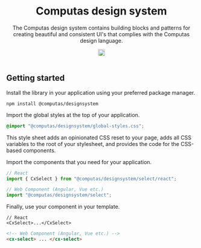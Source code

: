 <h1 align="center">Computas design system</h1>

<p align="center" style="max-width: 70ch; margin-inline: auto">The Computas design system contains building blocks and patterns for creating beautiful and consistent UI's that complies with the Computas design language.</p>

<div align="center">
  <a href="https://badge.fury.io/js/@computas%2Fdesignsystem"><img src="https://badge.fury.io/js/@computas%2Fdesignsystem.svg" alt="npm version" height="18"></a>
</div>
<br>

## Getting started

Install the library in your application using your preferred package manager.

```
npm install @computas/designsystem
```

Import the global styles at the top of your application.

```css
@import "@computas/designsystem/global-styles.css";
```

This style sheet adds an opinionated CSS reset to your page, adds all CSS variables to the root of your stylesheet, and provides the code for the CSS-based components.

Import the components that you need for your application.

```ts
// React
import { CxSelect } from "@computas/designsystem/select/react";
```

```ts
// Web Component (Angular, Vue etc.)
import "@computas/designsystem/select";
```

Finally, use your component in your template.

```tsx
// React
<CxSelect>...</CxSelect>
```

```html
<!-- Web Component (Angular, Vue etc.) -->
<cx-select> ... </cx-select>
```
